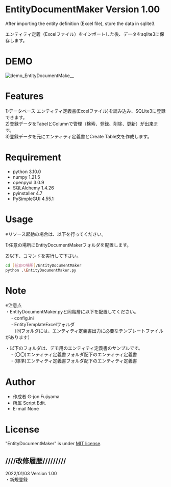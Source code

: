 # EntityDocumentMaker Version 1.00
After importing the entity definition (Excel file), store the data in sqlite3.  

エンティティ定義（Excelファイル）をインポートした後、データをsqlite3に保存します。  

# DEMO

![demo_EntityDocumentMake__](https://user-images.githubusercontent.com/95132992/148678091-35d72a0a-4c7f-4139-8c0c-e372fdf5392a.gif)  

# Features

1)データベース エンティティ定義書(Excelファイル)を読み込み、SQLite3に登録できます。  
2)登録データをTabelとColumnで管理（検索、登録、削除、更新）が出来ます。  
3)登録データを元にエンティティ定義書とCreate Table文を作成します。  

# Requirement

* python 3.10.0  
* numpy 1.21.5  
* openpyxl 3.0.9  
* SQLAlchemy 1.4.26  
* pyinstaller 4.7  
* PySimpleGUI 4.55.1  

# Usage

※リソース起動の場合は、以下を行ってください。  

1)任意の場所にEntityDocumentMakerフォルダを配置します。  

2)以下、コマンドを実行して下さい。  
```bash
cd [任意の場所]/EntityDocumentMaker
python .\EntityDocumentMaker.py
```

# Note

※注意点  
・EntityDocumentMaker.pyと同階層に以下を配置してください。  
　・config.ini  
　・EntityTemplateExcelフォルダ  
　　（同フォルダには、エンティティ定義書出力に必要なテンプレートファイルがあります）  

・以下のフォルダは、デモ用のエンティティ定義書のサンプルです。  
　・(〇〇)エンティティ定義書フォルダ配下のエンティティ定義書  
　・(標準)エンティティ定義書フォルダ配下のエンティティ定義書  

# Author

* 作成者 G-jon Fujiyama
* 所属 Script Edit.
* E-mail None

# License

"EntityDocumentMaker" is under [MIT license](https://en.wikipedia.org/wiki/MIT_License).  

## ////改修履歴/////////  
2022/01/03 Version 1.00  
・新規登録  
